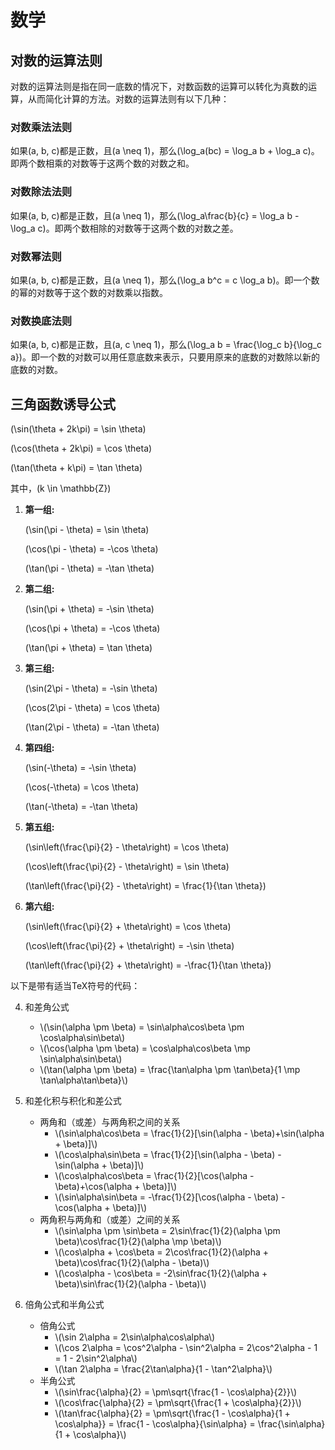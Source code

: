 # 数学

## 对数的运算法则

对数的运算法则是指在同一底数的情况下，对数函数的运算可以转化为真数的运算，从而简化计算的方法。对数的运算法则有以下几种：

### 对数乘法法则

如果\(a, b, c\)都是正数，且\(a \neq 1\)，那么\(\log_a(bc) = \log_a b + \log_a c\)。即两个数相乘的对数等于这两个数的对数之和。

### 对数除法法则

如果\(a, b, c\)都是正数，且\(a \neq 1\)，那么\(\log_a\frac{b}{c} = \log_a b - \log_a c\)。即两个数相除的对数等于这两个数的对数之差。

### 对数幂法则

如果\(a, b, c\)都是正数，且\(a \neq 1\)，那么\(\log_a b^c = c \log_a b\)。即一个数的幂的对数等于这个数的对数乘以指数。

### 对数换底法则

如果\(a, b, c\)都是正数，且\(a, c \neq 1\)，那么\(\log_a b = \frac{\log_c b}{\log_c a}\)。即一个数的对数可以用任意底数来表示，只要用原来的底数的对数除以新的底数的对数。

## 三角函数诱导公式

\(\sin(\theta + 2k\pi) = \sin \theta\)

\(\cos(\theta + 2k\pi) = \cos \theta\)

\(\tan(\theta + k\pi) = \tan \theta\)

其中，\(k \in \mathbb{Z}\)

1. **第一组:**

   \(\sin(\pi - \theta) = \sin \theta\)

   \(\cos(\pi - \theta) = -\cos \theta\)

   \(\tan(\pi - \theta) = -\tan \theta\)

2. **第二组:**

   \(\sin(\pi + \theta) = -\sin \theta\)

   \(\cos(\pi + \theta) = -\cos \theta\)

   \(\tan(\pi + \theta) = \tan \theta\)

3. **第三组:**

   \(\sin(2\pi - \theta) = -\sin \theta\)

   \(\cos(2\pi - \theta) = \cos \theta\)

   \(\tan(2\pi - \theta) = -\tan \theta\)

4. **第四组:**

   \(\sin(-\theta) = -\sin \theta\)

   \(\cos(-\theta) = \cos \theta\)

   \(\tan(-\theta) = -\tan \theta\)

5. **第五组:**

   \(\sin\left(\frac{\pi}{2} - \theta\right) = \cos \theta\)

   \(\cos\left(\frac{\pi}{2} - \theta\right) = \sin \theta\)

   \(\tan\left(\frac{\pi}{2} - \theta\right) = \frac{1}{\tan \theta}\)

6. **第六组:**

   \(\sin\left(\frac{\pi}{2} + \theta\right) = \cos \theta\)

   \(\cos\left(\frac{\pi}{2} + \theta\right) = -\sin \theta\)

   \(\tan\left(\frac{\pi}{2} + \theta\right) = -\frac{1}{\tan \theta}\)


以下是带有适当TeX符号的代码：

4. 和差角公式
   - \\(\sin(\alpha \pm \beta) = \sin\alpha\cos\beta \pm \cos\alpha\sin\beta\\)
   - \\(\cos(\alpha \pm \beta) = \cos\alpha\cos\beta \mp \sin\alpha\sin\beta\\)
   - \\(\tan(\alpha \pm \beta) = \frac{\tan\alpha \pm \tan\beta}{1 \mp \tan\alpha\tan\beta}\\)
   
5. 和差化积与积化和差公式 
   - 两角和（或差）与两角积之间的关系
     - \\(\sin\alpha\cos\beta = \frac{1}{2}[\sin(\alpha - \beta)+\sin(\alpha + \beta)]\\)
     - \\(\cos\alpha\sin\beta = \frac{1}{2}[\sin(\alpha - \beta) - \sin(\alpha + \beta)]\\)
     - \\(\cos\alpha\cos\beta = \frac{1}{2}[\cos(\alpha - \beta)+\cos(\alpha + \beta)]\\)
     - \\(\sin\alpha\sin\beta = -\frac{1}{2}[\cos(\alpha - \beta) - \cos(\alpha + \beta)]\\)
   - 两角积与两角和（或差）之间的关系
     - \\(\sin\alpha \pm \sin\beta = 2\sin\frac{1}{2}(\alpha \pm \beta)\cos\frac{1}{2}(\alpha \mp \beta)\\)
     - \\(\cos\alpha + \cos\beta = 2\cos\frac{1}{2}(\alpha + \beta)\cos\frac{1}{2}(\alpha - \beta)\\)
     - \\(\cos\alpha - \cos\beta = -2\sin\frac{1}{2}(\alpha + \beta)\sin\frac{1}{2}(\alpha - \beta)\\)
   
6. 倍角公式和半角公式
   - 倍角公式
     - \\(\sin 2\alpha = 2\sin\alpha\cos\alpha\\)
     - \\(\cos 2\alpha = \cos^2\alpha - \sin^2\alpha = 2\cos^2\alpha - 1 = 1 - 2\sin^2\alpha\\)
     - \\(\tan 2\alpha = \frac{2\tan\alpha}{1 - \tan^2\alpha}\\)
   - 半角公式
     - \\(\sin\frac{\alpha}{2} = \pm\sqrt{\frac{1 - \cos\alpha}{2}}\\)
     - \\(\cos\frac{\alpha}{2} = \pm\sqrt{\frac{1 + \cos\alpha}{2}}\\)
     - \\(\tan\frac{\alpha}{2} = \pm\sqrt{\frac{1 - \cos\alpha}{1 + \cos\alpha}} = \frac{1 - \cos\alpha}{\sin\alpha} = \frac{\sin\alpha}{1 + \cos\alpha}\\)